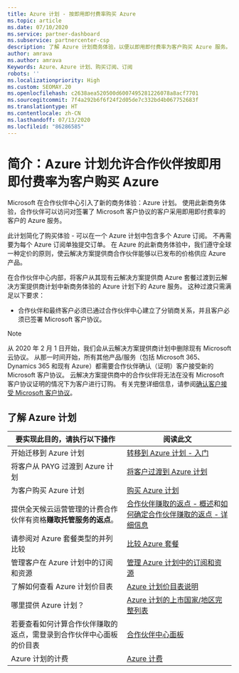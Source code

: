 ```yaml
---
title: Azure 计划 - 按即用即付费率购买 Azure
ms.topic: article
ms.date: 07/10/2020
ms.service: partner-dashboard
ms.subservice: partnercenter-csp
description: 了解 Azure 计划商务体验，以便以即用即付费率为客户购买 Azure 服务。 也了解新的安全要求。
author: amrava
ms.author: amrava
Keywords: Azure、Azure 计划、购买订阅、订阅
robots: ''
ms.localizationpriority: High
ms.custom: SEOMAY.20
ms.openlocfilehash: c2638aea520500d6007495281226078a8acf7701
ms.sourcegitcommit: 7f4a292b6f6f24f2d05de7c332bd4b067752683f
ms.translationtype: HT
ms.contentlocale: zh-CN
ms.lasthandoff: 07/13/2020
ms.locfileid: "86286585"
---
```

# <a name="introduction-azure-plan-lets-partners-buy-azure-at-pay-as-you-go-rates-for-customers"></a>简介：Azure 计划允许合作伙伴按即用即付费率为客户购买 Azure

Microsoft 在合作伙伴中心引入了新的商务体验：Azure 计划。  使用此新商务体验，合作伙伴可以访问对签署了 Microsoft 客户协议的客户采用即用即付费率的客户的 Azure 服务。

此计划简化了购买体验 - 可以在一个 Azure 计划中包含多个 Azure 订阅。 不再需要为每个 Azure 订阅单独提交订单。 在 Azure 的此新商务体验中，我们遵守全球一种定价的原则，使云解决方案提供商合作伙伴能够以已发布的价格供应 Azure 产品。

在合作伙伴中心内部，将客户从其现有云解决方案提供商 Azure 套餐过渡到云解决方案提供商计划中新商务体验的 Azure 计划下的 Azure 服务。 这种过渡只需满足以下要求：

- 合作伙伴和最终客户必须已通过合作伙伴中心建立了分销商关系，并且客户必须已签署 Microsoft 客户协议。

>[!Note]
>从 2020 年 2 月 1 日开始，我们会从云解决方案提供商计划中删除现有 Microsoft 云协议。 从那一时间开始，所有其他产品/服务（包括 Microsoft 365、Dynamics 365 和现有 Azure）都需要合作伙伴确认（证明）客户接受新的 Microsoft 客户协议。 云解决方案提供商中的合作伙伴将无法在没有 Microsoft 客户协议证明的情况下为客户进行订购。 有关完整详细信息，请参阅[确认客户接受 Microsoft 客户协议](confirm-customer-agreement.md)。


## <a name="learn-about-the-azure-plan"></a>了解 Azure 计划

|**要实现此目的，请执行以下操作**   |**阅读此文**   |
|------------------|---------------------|
|开始迁移到 Azure 计划|[转移到 Azure 计划 - 入门](azure-plan-get-started.md)
|将客户从 PAYG 过渡到 Azure 计划|[将客户过渡到 Azure 计划](azure-plan-transition.md)|
|为客户购买 Azure 计划|[购买 Azure 计划](purchase-azure-plan.md)|
|提供全天候云运营管理的计费合作伙伴有资格**赚取托管服务的返点**。|[合作伙伴赚取的返点 - 概述](partner-earned-credit.md)和[如何确定合作伙伴赚取的返点 - 详细信息](partner-earned-credit-explanation.md)|
|请参阅对 Azure 套餐类型的并列比较|[比较 Azure 套餐](compare-azure-offers.md)|
|管理客户在 Azure 计划中的订阅和资源|[管理 Azure 计划中的订阅和资源](azure-plan-manage.md)|
|了解如何查看 Azure 计划价目表   |[Azure 计划价目表说明](azure-plan-price-list.md)|
|哪里提供 Azure 计划？|[Azure 计划的上市国家/地区完整列表](https://query.prod.cms.rt.microsoft.com/cms/api/am/binary/RE3QN0x)
|若要查看如何计算合作伙伴赚取的返点，需登录到合作伙伴中心面板的价目表|[合作伙伴中心面板](https://partner.microsoft.com/dashboard/home)|
|Azure 计划的计费|[Azure 计费](azure-plan-billing.md)|